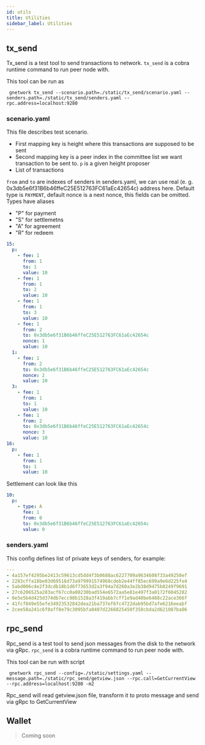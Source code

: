```yaml
---
id: utils
title: Utilities
sidebar_label: Utilities
---
```

## tx_send
Tx_send is a test tool to send transactions to network. ``tx_send`` is a cobra runtime command to run peer node with. 

This tool can be run as 

``` gnetwork tx_send --scenario.path=./static/tx_send/scenario.yaml --senders.path=./static/tx_send/senders.yaml --rpc.address=localhost:9280```

### scenario.yaml
This file describes test scenario.
- First mapping key is height where this transactions are supposed to be sent 
- Second mapping key is a peer index in the committee  list we want transaction to be sent to. ``p`` is a given height proposer 
- List of transactions

``from`` and ``to`` are indexes of senders in senders.yaml, we can use real (e. g. 0x3db5e6f31B6b46ffeC25E512763FC61aEc42654c) address here.
Default type is `PAYMENT`, default nonce is a next nonce, this fields can be omitted.
Types have aliases
- "P" for payment
- "S" for settlemetns
- "A" for agreement
- "R" for redeem

```yaml
15:
  p:
    - fee: 1
      from: 1
      to: 1
      value: 10
    - fee: 1
      from: 1
      to: 2
      value: 10
    - fee: 1
      from: 1
      to: 3
      value: 10
    - fee: 1
      from: 2
      to: 0x3db5e6f31B6b46ffeC25E512763FC61aEc42654c
      nonce: 1
      value: 10
  1:
    - fee: 1
      from: 2
      to: 0x3db5e6f31B6b46ffeC25E512763FC61aEc42654c
      nonce: 2
      value: 10
  3:
    - fee: 1
      from: 1
      to: 1
      value: 10
    - fee: 1
      from: 2
      to: 0x3db5e6f31B6b46ffeC25E512763FC61aEc42654c
      nonce: 3
      value: 10
16:
  p:
    - fee: 1
      from: 1
      to: 1
      value: 10
```

Settlement can look like this
```yaml
10:
  p:
    - type: A
      fee: 1
      from: 0
      to: 0x3db5e6f31B6b46ffeC25E512763FC61aEc42654c
      value: 0
```

### senders.yaml
This config defines list of private keys of senders, for example:

```yaml 
---
- 4a157ef4295be2413c59613cd5dd4f3b0688ac6227709a9634608f33a49250ef
- 2283cffa18be03d69516d73a979991574968cdeb2e44ff85ec699a9e6d225fe4
- 5abd006c4e2f3dcdb18b1d8f73653d2a3f94a7d260a3e2b38d9475b8249f9691
- 27c6206525a283acf67cc0a08230bad554e6572aa5e81e497f3a0172f6045282
- 0e5e5b4d425d374db7ecc98b1528a3f419abb7cff1e9ad40be6488c22ace366f
- 41fcf849e55efe34923532842dea21ba737ef6fc4722dab95bd7afe6216eeabf
- 2cee58a241c6f0aff8e79c3095bfa0407d2266825450f358cbda2d621087ba86
```

## rpc_send
Rpc_send is a test tool to send json messages from the disk to the network via gRpc. ``rpc_send`` is a cobra runtime command to run peer node with. 

This tool can be run with script 

``` gnetwork rpc_send --config=./static/settings.yaml --message.path=./static/rpc_send/getview.json --rpc.call=GetCurrentView --rpc.address=localhost:9280 -m2```

Rpc_send will read getview.json file, transform it to proto message and send via gRpc to GetCurrentView      

## Wallet
>Coming soon
